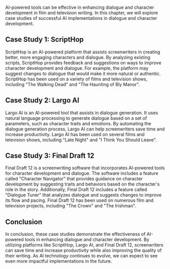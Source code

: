 

AI-powered tools can be effective in enhancing dialogue and character development in film and television writing. In this chapter, we will explore case studies of successful AI implementations in dialogue and character development.

Case Study 1: ScriptHop
-----------------------

ScriptHop is an AI-powered platform that assists screenwriters in creating better, more engaging characters and dialogue. By analyzing existing scripts, ScriptHop provides feedback and suggestions on ways to improve character development and dialogue. For example, the platform may suggest changes to dialogue that would make it more natural or authentic. ScriptHop has been used on a variety of films and television shows, including "The Walking Dead" and "The Haunting of Bly Manor".

Case Study 2: Largo AI
----------------------

Largo AI is an AI-powered tool that assists in dialogue generation. It uses natural language processing to generate dialogue based on a set of parameters, such as character traits and emotions. By automating the dialogue generation process, Largo AI can help screenwriters save time and increase productivity. Largo AI has been used on several films and television shows, including "Late Night" and "I Think You Should Leave".

Case Study 3: Final Draft 12
----------------------------

Final Draft 12 is a screenwriting software that incorporates AI-powered tools for character development and dialogue. The software includes a feature called "Character Navigator" that provides guidance on character development by suggesting traits and behaviors based on the character's role in the story. Additionally, Final Draft 12 includes a feature called "Dialogue Tuner" that analyzes dialogue and suggests changes to improve its flow and pacing. Final Draft 12 has been used on numerous film and television projects, including "The Crown" and "The Irishman".

Conclusion
----------

In conclusion, these case studies demonstrate the effectiveness of AI-powered tools in enhancing dialogue and character development. By utilizing platforms like ScriptHop, Largo AI, and Final Draft 12, screenwriters can save time and increase productivity while also improving the quality of their writing. As AI technology continues to evolve, we can expect to see even more impactful implementations in the future.
